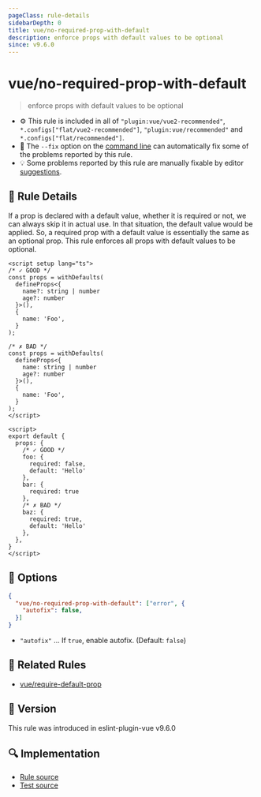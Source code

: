 ```yaml
---
pageClass: rule-details
sidebarDepth: 0
title: vue/no-required-prop-with-default
description: enforce props with default values to be optional
since: v9.6.0
---
```


# vue/no-required-prop-with-default

> enforce props with default values to be optional

- :gear: This rule is included in all of `"plugin:vue/vue2-recommended"`, `*.configs["flat/vue2-recommended"]`, `"plugin:vue/recommended"` and `*.configs["flat/recommended"]`.
- :wrench: The `--fix` option on the [command line](https://eslint.org/docs/user-guide/command-line-interface#fix-problems) can automatically fix some of the problems reported by this rule.
- :bulb: Some problems reported by this rule are manually fixable by editor [suggestions](https://eslint.org/docs/developer-guide/working-with-rules#providing-suggestions).

## :book: Rule Details

If a prop is declared with a default value, whether it is required or not, we can always skip it in actual use. In that situation, the default value would be applied.
So, a required prop with a default value is essentially the same as an optional prop.
This rule enforces all props with default values to be optional.

<eslint-code-block fix :rules="{'vue/no-required-prop-with-default': ['error', { autofix: true }]}">

```vue
<script setup lang="ts">
/* ✓ GOOD */
const props = withDefaults(
  defineProps<{
    name?: string | number
    age?: number
  }>(),
  {
    name: 'Foo',
  }
);

/* ✗ BAD */
const props = withDefaults(
  defineProps<{
    name: string | number
    age?: number
  }>(),
  {
    name: 'Foo',
  }
);
</script>
```

</eslint-code-block>

<eslint-code-block fix :rules="{'vue/no-required-prop-with-default': ['error', { autofix: true }]}">

```vue
<script>
export default {
  props: {
    /* ✓ GOOD */
    foo: {
      required: false,
      default: 'Hello'
    },
    bar: {
      required: true
    },
    /* ✗ BAD */
    baz: {
      required: true,
      default: 'Hello'
    },
  },
}
</script>
```

</eslint-code-block>

## :wrench: Options

```json
{
  "vue/no-required-prop-with-default": ["error", {
    "autofix": false,
  }]
}
```

- `"autofix"` ... If `true`, enable autofix. (Default: `false`)

## :couple: Related Rules

- [vue/require-default-prop](./require-default-prop.md)

## :rocket: Version

This rule was introduced in eslint-plugin-vue v9.6.0

## :mag: Implementation

- [Rule source](https://github.com/vuejs/eslint-plugin-vue/blob/master/lib/rules/no-required-prop-with-default.js)
- [Test source](https://github.com/vuejs/eslint-plugin-vue/blob/master/tests/lib/rules/no-required-prop-with-default.js)
